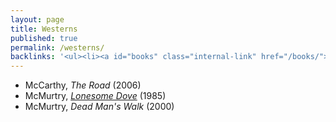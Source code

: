 ```yaml
---
layout: page
title: Westerns
published: true
permalink: /westerns/
backlinks: '<ul><li><a id="books" class="internal-link" href="/books/">Books</a></li></ul>'
---
```


* McCarthy, _The Road_ (2006) 
* McMurtry, _<a id="mcmurtry-lonesome-dove" class="internal-link" href="/mcmurtry-lonesome-dove/">Lonesome Dove</a>_ (1985) 
* McMurtry, _Dead Man's Walk_ (2000) 
